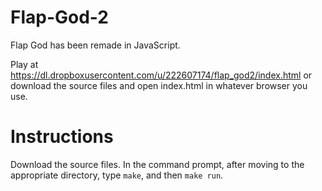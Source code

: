 # Flap-God-2
Flap God has been remade in JavaScript.

Play at https://dl.dropboxusercontent.com/u/222607174/flap_god2/index.html 
or download the source files and open index.html in whatever browser you use.

# Instructions
Download the source files. 
In the command prompt, after moving to the appropriate directory, type `make`, and then `make run`.

